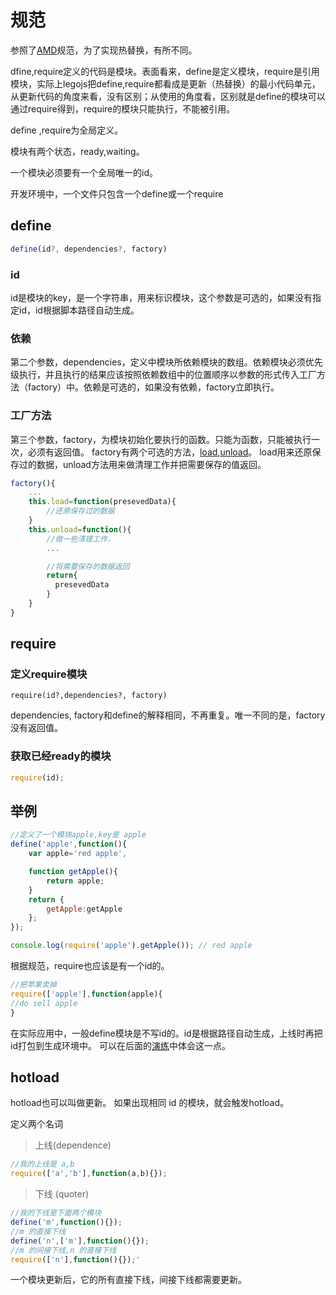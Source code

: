 # 规范

参照了[AMD]()规范，为了实现热替换，有所不同。

dfine,require定义的代码是模块。表面看来，define是定义模块，require是引用模块，实际上legojs把define,require都看成是更新（热替换）的最小代码单元，从更新代码的角度来看，没有区别；从使用的角度看，区别就是define的模块可以通过require得到，require的模块只能执行，不能被引用。

define ,require为全局定义。

模块有两个状态，ready,waiting。

一个模块必须要有一个全局唯一的id。

开发环境中，一个文件只包含一个define或一个require

## define
``` js
define(id?, dependencies?, factory)	
```
 
### id
 id是模块的key，是一个字符串，用来标识模块，这个参数是可选的，如果没有指定id，id根据脚本路径自动生成。

### 依赖

第二个参数，dependencies，定义中模块所依赖模块的数组。依赖模块必须优先级执行，并且执行的结果应该按照依赖数组中的位置顺序以参数的形式传入工厂方法（factory）中。依赖是可选的，如果没有依赖，factory立即执行。

### 工厂方法

第三个参数，factory，为模块初始化要执行的函数。只能为函数，只能被执行一次，必须有返回值。
factory有两个可选的方法，[load](),[unload]()。 load用来还原保存过的数据，unload方法用来做清理工作并把需要保存的值返回。

``` js
factory(){
	...
	this.load=function(presevedData){
		//还原保存过的数据
	}
	this.unload=function(){
		//做一些清理工作，
		...

		//将需要保存的数据返回
		return{
	 	  presevedData
		}
	}
}
```
## require

### 定义require模块

	require(id?,dependencies?, factory)

dependencies, factory和define的解释相同，不再重复。唯一不同的是，factory没有返回值。

### 获取已经ready的模块
``` js
require(id);
```

## 举例
``` js
//定义了一个模块apple,key是 apple
define('apple',function(){
	var apple='red apple',

	function getApple(){
		return apple;
	}
	return {
		getApple:getApple
	};
});

console.log(require('apple').getApple()); // red apple
```
根据规范，require也应该是有一个id的。

``` js
//把苹果卖掉
require(['apple'],function(apple){
//do sell apple	
}
```

在实际应用中，一般define模块是不写id的。id是根据路径自动生成，上线时再把id打包到生成环境中。 可以在后面的[演练]()中体会这一点。

## hotload
hotload也可以叫做更新。
如果出现相同 id 的模块，就会触发hotload。

定义两个名词

> 上线(dependence)
``` js
//我的上线是 a,b
require(['a','b'],function(a,b){});
```
> 下线 (quoter)
``` js
//我的下线是下面两个模块
define('m',function(){});
//m 的直接下线
define('n',['m'],function(){});
//m 的间接下线,n 的直接下线
require(['n'],function(){});'
```

一个模块更新后，它的所有直接下线，间接下线都需要更新。